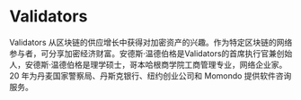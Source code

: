 # 

# Validators

Validators 从区块链的供应增长中获得对加密资产的兴趣。作为特定区块链的网络参与者，可分享加密经济财富。安德斯·温德伯格是Validators的首席执行官兼创始人，安德斯·温德伯格是理学硕士，哥本哈根商学院工商管理专业，网络企业家。20 年为丹麦国家警察局、丹斯克银行、纽约创业公司和 Momondo 提供软件咨询服务。


